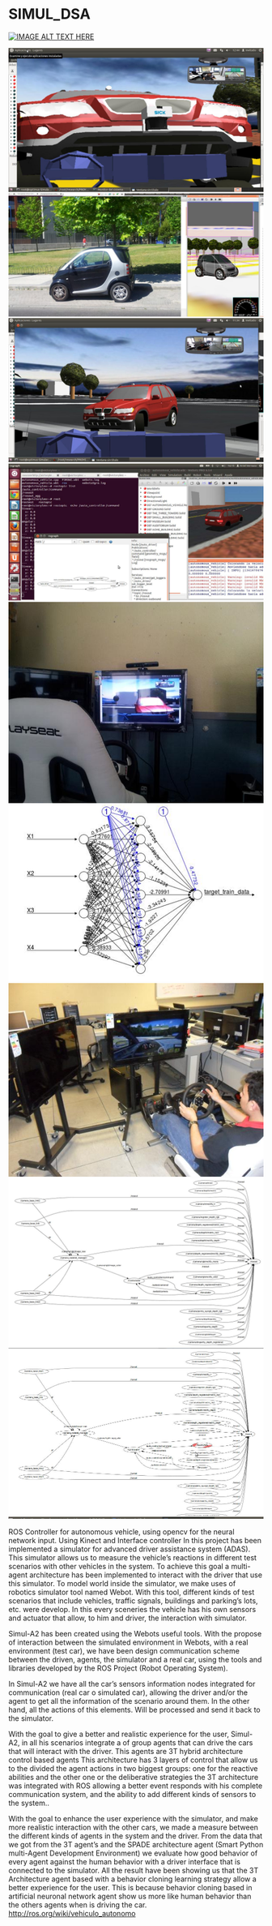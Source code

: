 SIMUL_DSA
=========

[![IMAGE ALT TEXT HERE](http://img.youtube.com/vi/nK_O5MWdfBg/0.jpg)](http://www.youtube.com/watch?v=nK_O5MWdfBg)

![alt text](https://github.com/dsapandora/SIMUL_DSA/raw/master/agressive_agent.jpg "Images of the project 1")
![alt text](https://github.com/dsapandora/SIMUL_DSA/raw/master/car.jpg "Images of the project 1")
![alt text](https://github.com/dsapandora/SIMUL_DSA/raw/master/crash.jpg "Images of the project 1")
![alt text](https://github.com/dsapandora/SIMUL_DSA/raw/master/first_approuch_ros_agent.jpg "Images of the project 1")
![alt text](https://github.com/dsapandora/SIMUL_DSA/raw/master/in_progress.jpg	 "Images of the project 1")
![alt text](https://github.com/dsapandora/SIMUL_DSA/raw/master/neural_net.jpg	 "Images of the project 1")
![alt text](https://github.com/dsapandora/SIMUL_DSA/raw/master/simulation.jpg	 "Images of the project 1")
![alt text](https://github.com/dsapandora/SIMUL_DSA/raw/master/structure_ros.jpg	 "Images of the project 1")
![alt text](https://github.com/dsapandora/SIMUL_DSA/raw/master/neuronal.jpg	 "Images of the project 1")

ROS Controller for autonomous vehicle, using opencv for the neural network input. Using Kinect and Interface controller
In this project has been implemented a simulator for advanced driver assistance system (ADAS). This simulator allows us to measure the vehicle’s reactions in different test scenarios with other vehicles in the system. To achieve this goal a multi-agent architecture has been implemented to interact with the driver that use this simulator. 
To model world inside the simulator, we make uses of robotics simulator tool named Webot. With this tool, different kinds of test scenarios that include vehicles, traffic signals, buildings and parking’s lots, etc. were develop. In this every sceneries the vehicle has his own sensors and actuator that allow, to him and driver, the interaction with simulator.  

Simul-A2 has been created using the Webots useful tools. With the propose of interaction between the simulated environment in Webots, with a real environment (test car), we have been design communication scheme between the driven, agents, the simulator and a real car, using the tools and libraries developed by the ROS Project (Robot Operating System).  

In Simul-A2 we have all the car’s sensors information nodes integrated for communication (real car o simulated car), allowing the driver and/or the agent to get all the information of the scenario around them. In the other hand, all the actions of this elements. Will be processed and send it back to the simulator.  

With the goal to give a better and realistic experience for the user, Simul-A2, in all his scenarios integrate a of group agents that can drive the cars that will interact with the driver. This agents are 3T hybrid architecture control based agents This architecture has 3 layers of control that allow us to the divided the agent actions in two biggest groups: one for the reactive abilities and the other one or the deliberative strategies the 3T architecture was integrated with ROS allowing a better event responds with his complete communication system, and the ability to add different kinds of sensors to the system.. 


With the goal to enhance the user experience with the simulator, and make more realistic interaction with the other cars, we made a measure between the different kinds of agents in the system and the driver. From the data that we got from the 3T agent’s and the SPADE architecture agent (Smart Python multi-Agent Development Environment) we evaluate how good behavior of every agent against the human behavior with a driver interface that is connected to the simulator. All the result have been showing us that the 3T Architecture agent based with a behavior cloning learning strategy allow a better experience for the user.  This is because behavior cloning based in artificial neuronal network agent show us more like human behavior than the others agents when is driving the car. http://ros.org/wiki/vehiculo_autonomo


